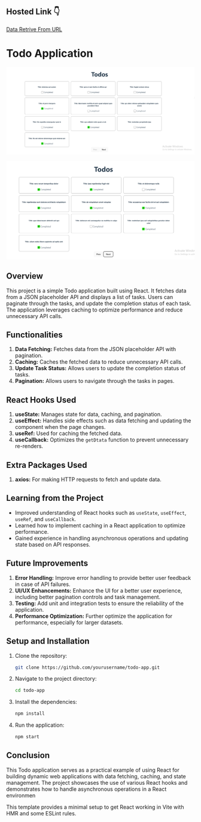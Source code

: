 ## Hosted Link 👇

[Data Retrive From URL](https://data-retrive-url-ugam.netlify.app/ "Data retrive")

# Todo Application

![1720750313666](image/README/1720750313666.png)

![1720750333495](image/README/1720750333495.png)

## Overview

This project is a simple Todo application built using React. It fetches data from a JSON placeholder API and displays a list of tasks. Users can paginate through the tasks, and update the completion status of each task. The application leverages caching to optimize performance and reduce unnecessary API calls.

## Functionalities

1. **Data Fetching:** Fetches data from the JSON placeholder API with pagination.
2. **Caching:** Caches the fetched data to reduce unnecessary API calls.
3. **Update Task Status:** Allows users to update the completion status of tasks.
4. **Pagination:** Allows users to navigate through the tasks in pages.

## React Hooks Used

1. **useState:** Manages state for data, caching, and pagination.
2. **useEffect:** Handles side effects such as data fetching and updating the component when the page changes.
3. **useRef:** Used for caching the fetched data.
4. **useCallback:** Optimizes the `getDtata` function to prevent unnecessary re-renders.

## Extra Packages Used

1. **axios:** For making HTTP requests to fetch and update data.

## Learning from the Project

- Improved understanding of React hooks such as `useState`, `useEffect`, `useRef`, and `useCallback`.
- Learned how to implement caching in a React application to optimize performance.
- Gained experience in handling asynchronous operations and updating state based on API responses.

## Future Improvements

1. **Error Handling:** Improve error handling to provide better user feedback in case of API failures.
2. **UI/UX Enhancements:** Enhance the UI for a better user experience, including better pagination controls and task management.
3. **Testing:** Add unit and integration tests to ensure the reliability of the application.
4. **Performance Optimization:** Further optimize the application for performance, especially for larger datasets.

## Setup and Installation

1. Clone the repository:
   ```sh
   git clone https://github.com/yourusername/todo-app.git
   ```
2. Navigate to the project directory:
   ```sh
   cd todo-app
   ```
3. Install the dependencies:
   ```sh
   npm install
   ```
4. Run the application:
   ```sh
   npm start
   ```

## Conclusion

This Todo application serves as a practical example of using React for building dynamic web applications with data fetching, caching, and state management. The project showcases the use of various React hooks and demonstrates how to handle asynchronous operations in a React environmen

This template provides a minimal setup to get React working in Vite with HMR and some ESLint rules.
